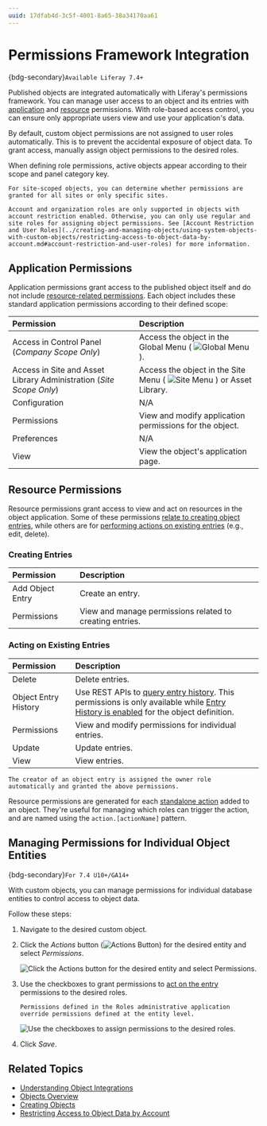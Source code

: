 ```yaml
---
uuid: 17dfab4d-3c5f-4001-8a65-38a34170aa61
---
```

# Permissions Framework Integration

{bdg-secondary}`Available Liferay 7.4+`

Published objects are integrated automatically with Liferay's permissions framework. You can manage user access to an object and its entries with [application](#application-permissions) and [resource](#resource-permissions) permissions. With role-based access control, you can ensure only appropriate users view and use your application's data.

By default, custom object permissions are not assigned to user roles automatically. This is to prevent the accidental exposure of object data. To grant access, manually assign object permissions to the desired roles.

When defining role permissions, active objects appear according to their scope and panel category key.

```{tip}
For site-scoped objects, you can determine whether permissions are granted for all sites or only specific sites.
```

```{important}
Account and organization roles are only supported in objects with account restriction enabled. Otherwise, you can only use regular and site roles for assigning object permissions. See [Account Restriction and User Roles](../creating-and-managing-objects/using-system-objects-with-custom-objects/restricting-access-to-object-data-by-account.md#account-restriction-and-user-roles) for more information.
```

## Application Permissions

Application permissions grant access to the published object itself and do not include [resource-related permissions](#resource-permissions). Each object includes these standard application permissions according to their defined scope:

| Permission                                                          | Description                                                                                                  |
|:--------------------------------------------------------------------|:-------------------------------------------------------------------------------------------------------------|
| Access in Control Panel (*Company Scope Only*)                      | Access the object in the Global Menu ( ![Global Menu](../../../images/icon-applications-menu.png) ).         |
| Access in Site and Asset Library Administration (*Site Scope Only*) | Access the object in the Site Menu ( ![Site Menu](../../../images/icon-product-menu.png) ) or Asset Library. |
| Configuration                                                       | N/A                                                                                                          |
| Permissions                                                         | View and modify application permissions for the object.                                                      |
| Preferences                                                         | N/A                                                                                                          |
| View                                                                | View the object's application page.                                                                          |

## Resource Permissions

Resource permissions grant access to view and act on resources in the object application. Some of these permissions [relate to creating object entries](#creating-entries), while others are for [performing actions on existing entries](#acting-on-existing-entries) (e.g., edit, delete).

### Creating Entries

| Permission       | Description                                              |
|:-----------------|:---------------------------------------------------------|
| Add Object Entry | Create an entry.                                         |
| Permissions      | View and manage permissions related to creating entries. |

### Acting on Existing Entries

| Permission           | Description                                                                                                                                                                                                                                                                                                        |
|:---------------------|:-------------------------------------------------------------------------------------------------------------------------------------------------------------------------------------------------------------------------------------------------------------------------------------------------------------------|
| Delete               | Delete entries.                                                                                                                                                                                                                                                                                                    |
| Object Entry History | Use REST APIs to [query entry history](../objects-tutorials/using-apis/using-nestedfields-to-audit-entry-history.md). This permissions is only available while [Entry History is enabled](../creating-and-managing-objects/auditing-object-definition-events.md#enabling-entry-history) for the object definition. |
| Permissions          | View and modify permissions for individual entries.                                                                                                                                                                                                                                                                |
| Update               | Update entries.                                                                                                                                                                                                                                                                                                    |
| View                 | View entries.                                                                                                                                                                                                                                                                                                      |

```{note}
The creator of an object entry is assigned the owner role automatically and granted the above permissions.
```

Resource permissions are generated for each [standalone action](../creating-and-managing-objects/actions/using-manual-actions.md) added to an object. They're useful for managing which roles can trigger the action, and are named using the `action.[actionName]` pattern.

## Managing Permissions for Individual Object Entities

{bdg-secondary}`For 7.4 U10+/GA14+`

With custom objects, you can manage permissions for individual database entities to control access to object data.

Follow these steps:

1. Navigate to the desired custom object.

1. Click the *Actions* button (![Actions Button](../../../images/icon-actions.png)) for the desired entity and select *Permissions*.

   ![Click the Actions button for the desired entity and select Permissions.](./permissions-framework-integration/images/01.png)

1. Use the checkboxes to grant permissions to [act on the entry](#acting-on-existing-entries) permissions to the desired roles.

   ```{note}
   Permissions defined in the Roles administrative application override permissions defined at the entity level.
   ```

   ![Use the checkboxes to assign permissions to the desired roles.](./permissions-framework-integration/images/02.png)

1. Click *Save*.

## Related Topics

* [Understanding Object Integrations](../understanding-object-integrations.md)
* [Objects Overview](../../objects.md)
* [Creating Objects](../creating-and-managing-objects/creating-objects.md)
* [Restricting Access to Object Data by Account](../creating-and-managing-objects/using-system-objects-with-custom-objects/restricting-access-to-object-data-by-account.md)
